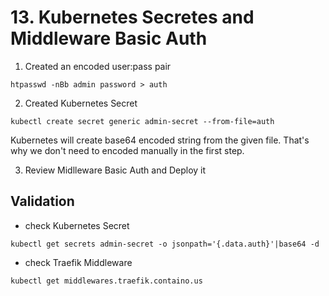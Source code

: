 # 13. Kubernetes Secretes and Middleware Basic Auth

 1. Created an encoded user:pass pair

```
htpasswd -nBb admin password > auth
```

2.  Created Kubernetes Secret

```
kubectl create secret generic admin-secret --from-file=auth
```

Kubernetes will create base64 encoded string from the given file. That's why we don't need to encoded manually in the first step. 


3. Review Midlleware Basic Auth and Deploy it

## Validation

- check Kubernetes Secret

```
kubectl get secrets admin-secret -o jsonpath='{.data.auth}'|base64 -d 
```
- check Traefik Middleware

```
kubectl get middlewares.traefik.containo.us
```
